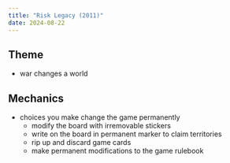 ```yaml
---
title: "Risk Legacy (2011)"
date: 2024-08-22
---
```




## Theme

- war changes a world

## Mechanics
- choices you make change the game permanently
	- modify the board with irremovable stickers
	- write on the board in permanent marker to claim territories
	- rip up and discard game cards
	- make permanent modifications to the game rulebook